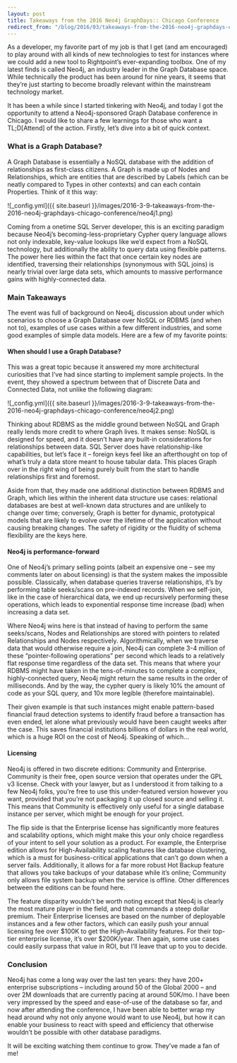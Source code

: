 ```yaml
---
layout: post
title: Takeaways from the 2016 Neo4j GraphDays:: Chicago Conference
redirect_from: "/blog/2016/03/takeaways-from-the-2016-neo4j-graphdays-chicago-conference/"
---
```


As a developer, my favorite part of my job is that I get (and am encouraged) to play around with all kinds of new technologies to test for instances where we could add a new tool to Rightpoint’s ever-expanding toolbox. One of my latest finds is called Neo4j, an industry leader in the Graph Database space. While technically the product has been around for nine years, it seems that they’re just starting to become broadly relevant within the mainstream technology market.

It has been a while since I started tinkering with Neo4j, and today I got the opportunity to attend a Neo4j-sponsored Graph Database conference in Chicago.  I would like to share a few learnings for those who want a TL;D[Attend] of the action. Firstly, let’s dive into a bit of quick context.

### What is a Graph Database?
A Graph Database is essentially a NoSQL database with the addition of relationships as first-class citizens. A Graph is made up of Nodes and Relationships, which are entities that are described by Labels (which can be neatly compared to Types in other contexts) and can each contain Properties. Think of it this way:

![_config.yml]({{ site.baseurl }}/images/2016-3-9-takeaways-from-the-2016-neo4j-graphdays-chicago-conference/neo4j1.png)

Coming from a onetime SQL Server developer, this is an exciting paradigm because Neo4j’s becoming-less-proprietary Cypher query language allows not only indexable, key-value lookups like we’d expect from a NoSQL technology, but additionally the ability to query data using flexible patterns. The power here lies within the fact that once certain key nodes are identified, traversing their relationships (synonymous with SQL joins) is nearly trivial over large data sets, which amounts to massive performance gains with highly-connected data.

### Main Takeaways
The event was full of background on Neo4j, discussion about under which scenarios to choose a Graph Database over NoSQL or RDBMS (and when not to), examples of use cases within a few different industries, and some good examples of simple data models. Here are a few of my favorite points:

#### When should I use a Graph Database?
This was a great topic because it answered my more architectural curiosities that I’ve had since starting to implement sample projects. In the event, they showed a spectrum between that of Discrete Data and Connected Data, not unlike the following diagram:

![_config.yml]({{ site.baseurl }}/images/2016-3-9-takeaways-from-the-2016-neo4j-graphdays-chicago-conference/neo4j2.png)

Thinking about RDBMS as the middle ground between NoSQL and Graph really lends more credit to where Graph lives. It makes sense: NoSQL is designed for speed, and it doesn’t have any built-in considerations for relationships between data. SQL Server does have relationship-like capabilities, but let’s face it – foreign keys feel like an afterthought on top of what’s truly a data store meant to house tabular data. This places Graph over in the right wing of being purely built from the start to handle relationships first and foremost.

Aside from that, they made one additional distinction between RDBMS and Graph, which lies within the inherent data structure use cases: relational databases are best at well-known data structures and are unlikely to change over time; conversely, Graph is better for dynamic, prototypical models that are likely to evolve over the lifetime of the application without causing breaking changes. The safety of rigidity or the fluidity of schema flexibility are the keys here.

#### Neo4j is performance-forward
One of Neo4j’s primary selling points (albeit an expensive one – see my comments later on about licensing) is that the system makes the impossible possible. Classically, when database queries traverse relationships, it’s by performing table seeks/scans on pre-indexed records. When we self-join, like in the case of hierarchical data, we end up recursively performing these operations, which leads to exponential response time increase (bad) when increasing a data set.

Where Neo4j wins here is that instead of having to perform the same seeks/scans, Nodes and Relationships are stored with pointers to related Relationships and Nodes respectively. Algorithmically, when we traverse data that would otherwise require a join, Neo4j can complete 3-4 million of these “pointer-following operations” per second which leads to a relatively flat response time regardless of the data set. This means that where your RDBMS might have taken in the tens-of-minutes to complete a complex, highly-connected query, Neo4j might return the same results in the order of milliseconds. And by the way, the cypher query is likely 10% the amount of code as your SQL query, and 10x more legible (therefore maintainable).

Their given example is that such instances might enable pattern-based financial fraud detection systems to identify fraud before a transaction has even ended, let alone what previously would have been caught weeks after the case. This saves financial institutions billions of dollars in the real world, which is a huge ROI on the cost of Neo4j. Speaking of which…

#### Licensing
Neo4j is offered in two discrete editions: Community and Enterprise. Community is their free, open source version that operates under the GPL v3 license. Check with your lawyer, but as I understood it from talking to a few Neo4j folks, you’re free to use this under-featured version however you want, provided that you’re not packaging it up closed source and selling it. This means that Community is effectively only useful for a single database instance per server, which might be enough for your project.

The flip side is that the Enterprise license has significantly more features and scalability options, which might make this your only choice regardless of your intent to sell your solution as a product. For example, the Enterprise edition allows for High-Availability scaling features like database clustering, which is a must for business-critical applications that can’t go down when a server fails. Additionally, it allows for a far more robust Hot Backup feature that allows you take backups of your database while it’s online; Community only allows file system backup when the service is offline. Other differences between the editions can be found here.

The feature disparity wouldn’t be worth noting except that Neo4j is clearly the most mature player in the field, and that commands a steep dollar premium. Their Enterprise licenses are based on the number of deployable instances and a few other factors, which can easily push your annual licensing fee over $100K to get the High-Availability features. For their top-tier enterprise license, it’s over $200K/year. Then again, some use cases could easily surpass that value in ROI, but I’ll leave that up to you to decide.

### Conclusion
Neo4j has come a long way over the last ten years: they have 200+ enterprise subscriptions – including around 50 of the Global 2000 – and over 2M downloads that are currently pacing at around 50K/mo. I have been very impressed by the speed and ease-of-use of the database so far, and now after attending the conference, I have been able to better wrap my head around why not only anyone would want to use Neo4j, but how it can enable your business to react with speed and efficiency that otherwise wouldn’t be possible with other database paradigms.

It will be exciting watching them continue to grow. They’ve made a fan of me!